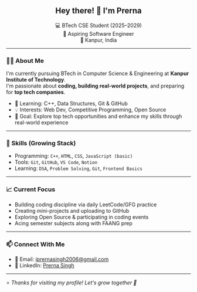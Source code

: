 <h2 align="center">Hey there! 👋 I'm Prerna</h2>

<p align="center">
  💻 BTech CSE Student (2025–2029)<br>
  🚀 Aspiring Software Engineer<br>
  📍 Kanpur, India
</p>

---

### 👩‍🎓 About Me

I'm currently pursuing BTech in Computer Science & Engineering at **Kanpur Institute of Technology**.  
I'm passionate about **coding, building real-world projects**, and preparing for **top tech companies**.

- 🌱 Learning: C++, Data Structures, Git & GitHub
- 💡 Interests: Web Dev, Competitive Programming, Open Source
- 🏁 Goal: Explore top tech opportunities and enhance my skills through real-world experience
---

### 🧠 Skills (Growing Stack)

- Programming: `C++`, `HTML`, `CSS`, `JavaScript (basic)`
- Tools: `Git`, `GitHub`, `VS Code`, `Notion`
- Learning: `DSA`, `Problem Solving`, `Git`, `Frontend Basics`

---

### 📈 Current Focus

- Building coding discipline via daily LeetCode/GFG practice  
- Creating mini-projects and uploading to GitHub  
- Exploring Open Source & participating in coding events  
- Acing semester subjects along with FAANG prep  

---

### 📫 Connect With Me

- 📧 Email: iprernasingh2006@gmail.com  
- 💼 LinkedIn: [Prerna Singh](https://www.linkedin.com/in/prerna-singh-a82288373)  
---

⭐ *Thanks for visiting my profile! Let's grow together 🌱*
